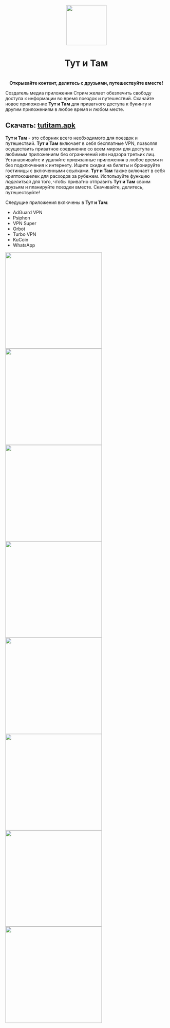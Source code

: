 <div align='center'>
  <br>
  <img src="./app_icon.png" width="125">
  <h1>Тут и Там</h1>
  <br>
  <b>Открывайте контент, делитесь с друзьями, путешествуйте вместе!</b>
</div>

Создатель медиа приложения Стрим желает обезпечить свободу доступа к информации во время поездок и путешествий. Скачайте новое приложение **Тут и Там** для приватного доступа к букингу и другим приложениям в любое время и любом месте.

## Скачать: [tutitam.apk](https://github.com/TutitamTravel/tutitam/releases/download/4.3.31.23/tutitam.apk)

**Тут и Там** - это сборник всего необходимого для поездок и путешествий. **Тут и Там** включает в себя бесплатные VPN, позволяя осуществить приватное соединение со всем миром для доступа к любимым приложениям без ограничений или надзора третьих лиц. Устанавливайте и удаляйте привязанные приложения в любое время и без подключения к интернету. Ищите скидки на билеты и бронируйте гостиницы с включенными ссылками. **Тут и Там** также включает в себя криптокошелек для расходов за рубежем. Используйте функцию *поделиться* для того, чтобы приватно отправить **Тут и Там** своим друзьям и планируйте поездки вместе. Скачивайте, делитесь, путешествуйте!

Следущие приложения включены в **Тут и Там**:
* AdGuard VPN
* Psiphon
* VPN Super
* Orbot
* Turbo VPN
* KuCoin
* WhatsApp

<img src="./1-intro1-apps.png" width="300"> <img src="./1-intro2-share.png" width="300">
<img src="./1-intro3-links.png" width="300"> <img src="./1-intro4-delete.png" width="300">
<img src="./2-apps.png" width="300"> <img src="./3-share.png" width="300">
<img src="./4-links.png" width="300"> <img src="./5-settings.png" width="300"> 
